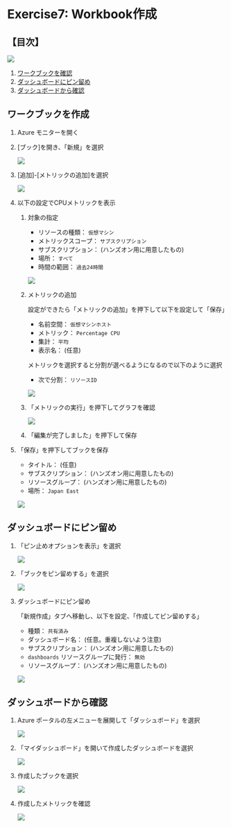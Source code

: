 # Exercise7: Workbook作成

## 【目次】

![](images/ex07-0000-wb.png)

1. [ワークブックを確認](#ワークブックを作成)
1. [ダッシュボードにピン留め](#ダッシュボードにピン留め)
1. [ダッシュボードから確認](#ダッシュボードから確認)

## ワークブックを作成

1. Azure モニターを開く

1. [ブック]を開き、「新規」を選択

    ![](images/ex07-0101-wb.png)

1. [追加]-[メトリックの追加]を選択

    ![](images/ex07-0102-wb.png)

1. 以下の設定でCPUメトリックを表示

    1. 対象の指定

        * リソースの種類： `仮想マシン`
        * メトリックスコープ： `サブスクリプション`
        * サブスクリプション： (ハンズオン用に用意したもの)
        * 場所： `すべて`
        * 時間の範囲： `過去24時間`

        ![](images/ex07-0103-wb.png)

    1. メトリックの追加

        設定ができたら「メトリックの追加」を押下して以下を設定して「保存」

        * 名前空間： `仮想マシンホスト`
        * メトリック： `Percentage CPU`
        * 集計： `平均`
        * 表示名： (任意)

        メトリックを選択すると分割が選べるようになるので以下のように選択

        * 次で分割： `リソースID`

        ![](images/ex07-0104-wb.png)

    1. 「メトリックの実行」を押下してグラフを確認

        ![](images/ex07-0105-wb.png)


    1. 「編集が完了しました」を押下して保存

1. 「保存」を押下してブックを保存

    * タイトル： (任意)
    * サブスクリプション： (ハンズオン用に用意したもの)
    * リソースグループ： (ハンズオン用に用意したもの)
    * 場所： `Japan East`

    ![](images/ex07-0106-wb.png)


## ダッシュボードにピン留め

1. 「ピン止めオプションを表示」を選択

    ![](images/ex07-0201-wb.png)

1. 「ブックをピン留めする」を選択

    ![](images/ex07-0202-wb.png)

1. ダッシュボードにピン留め

    「新規作成」タブへ移動し、以下を設定、「作成してピン留めする」

    * 種類： `共有済み`
    * ダッシュボード名： (任意。重複しないよう注意)
    * サブスクリプション： (ハンズオン用に用意したもの)
    * `dashboards` リソースグループに発行： `無効` 
    * リソースグループ： (ハンズオン用に用意したもの)

    ![](images/ex07-0203-wb.png)

## ダッシュボードから確認

1. Azure ポータルの左メニューを展開して「ダッシュボード」を選択

    ![](images/ex07-0301-wb.png)

1. 「マイダッシュボード」を開いて作成したダッシュボードを選択

    ![](images/ex07-0302-wb.png)

1. 作成したブックを選択

    ![](images/ex07-0303-wb.png)

1. 作成したメトリックを確認

    ![](images/ex07-0304-wb.png)



